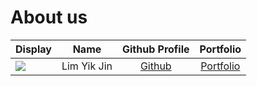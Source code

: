 # About us

 Display                                               |    Name     |            Github Profile            |            Portfolio             
-------------------------------------------------------|:-----------:|:------------------------------------:|:--------------------------------:
 ![](https://avatars.githubusercontent.com/u/59534057) | Lim Yik Jin | [Github](https://github.com/yikjin/) | [Portfolio](docs/team/yikjin.md) 
